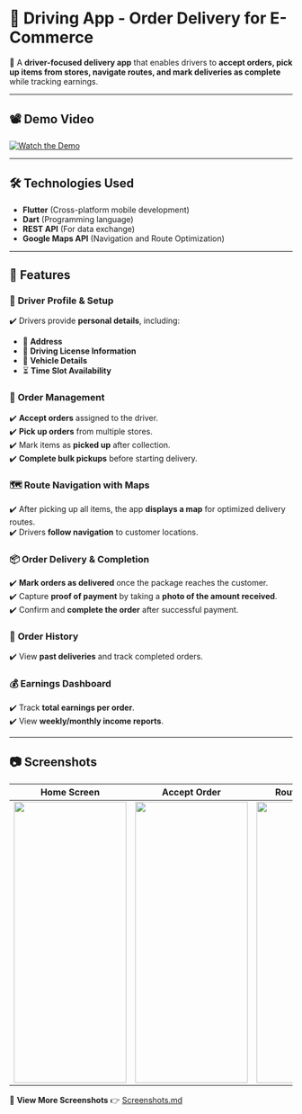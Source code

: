 # 🚚 **Driving App - Order Delivery for E-Commerce**  

🚀 A **driver-focused delivery app** that enables drivers to **accept orders, pick up items from stores, navigate routes, and mark deliveries as complete** while tracking earnings.  

---

## 📽️ **Demo Video**  

[![Watch the Demo](https://img.youtube.com/vi/bBC7byHC8t0/hqdefault.jpg)](https://youtu.be/bBC7byHC8t0)

---

## 🛠️ **Technologies Used**  

- **Flutter** (Cross-platform mobile development)  
- **Dart** (Programming language)  
- **REST API** (For data exchange)  
- **Google Maps API** (Navigation and Route Optimization)

---

## 📲 Features  

### 📝 **Driver Profile & Setup**  
✔️ Drivers provide **personal details**, including:  
   - 📍 **Address**  
   - 🪪 **Driving License Information**  
   - 🚗 **Vehicle Details**  
   - ⏳ **Time Slot Availability**  

### 🚀 **Order Management**  
✔️ **Accept orders** assigned to the driver.  
✔️ **Pick up orders** from multiple stores.  
✔️ Mark items as **picked up** after collection.  
✔️ **Complete bulk pickups** before starting delivery.  

### 🗺️ **Route Navigation with Maps**  
✔️ After picking up all items, the app **displays a map** for optimized delivery routes.  
✔️ Drivers **follow navigation** to customer locations.  

### 📦 **Order Delivery & Completion**  
✔️ **Mark orders as delivered** once the package reaches the customer.  
✔️ Capture **proof of payment** by taking a **photo of the amount received**.  
✔️ Confirm and **complete the order** after successful payment.  

### 📜 **Order History**  
✔️ View **past deliveries** and track completed orders.  

### 💰 **Earnings Dashboard**  
✔️ Track **total earnings per order**.  
✔️ View **weekly/monthly income reports**.  

---

## 📷 Screenshots   

| Home Screen | Accept Order | Route Navigation |
|--------------|--------------|----------------------|
| <img src="https://github.com/Noor45/Uploaded-Files/blob/main/Driver%20Panel%20App/4.jpg" width="200" height="500"/> | <img src="https://github.com/Noor45/Uploaded-Files/blob/main/Driver%20Panel%20App/6.jpg" width="200" height="500"/> | <img src="https://github.com/Noor45/Uploaded-Files/blob/main/Driver%20Panel%20App/11.jpg" width="200" height="500"/> |

📌 **View More Screenshots** 👉 [Screenshots.md](./screenshots.md)  